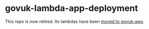 # govuk-lambda-app-deployment

This repo is now retired. Its lambdas have been [moved to govuk-aws](https://github.com/alphagov/govuk-aws/pull/1679).
